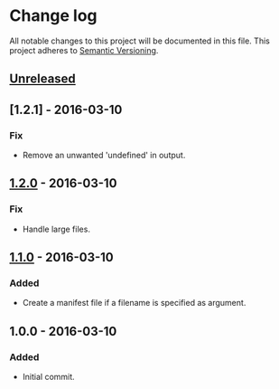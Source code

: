 # Change log

All notable changes to this project will be documented in this file.
This project adheres to [Semantic Versioning](http://semver.org/).

## [Unreleased]

## [1.2.1] - 2016-03-10
### Fix
  - Remove an unwanted 'undefined' in output.

## [1.2.0] - 2016-03-10
### Fix
  - Handle large files.

## [1.1.0] - 2016-03-10
### Added
  - Create a manifest file if a filename is specified as argument.

## 1.0.0 - 2016-03-10
### Added
  - Initial commit.

[Unreleased]: https://github.com/cr0cK/rev-data/compare/1.2.0...HEAD
[1.2.0]: https://github.com/cr0cK/rev-data/compare/1.1.0...1.2.0
[1.1.0]: https://github.com/cr0cK/rev-data/compare/1.0.0...1.1.0
